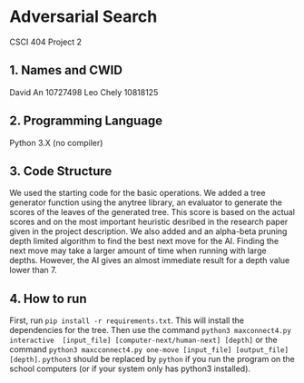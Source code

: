 # Adversarial Search
CSCI 404 Project 2  

## 1. Names and CWID
David An 10727498
Leo Chely 10818125

## 2. Programming Language
Python 3.X (no compiler)

## 3. Code Structure
We used the starting code for the basic operations. We added a tree generator function using the anytree library, an evaluator to generate the scores of the leaves of the generated tree. This score is based on the actual scores and on the most important heuristic desribed in the research paper given in the project description. We also added and an alpha-beta pruning depth limited algorithm to find the best next move for the AI. Finding the next move may take a larger amount of time when running with large depths. However, the AI gives an almost immediate result for a depth value lower than 7.

## 4. How to run
First, run `pip install -r requirements.txt`. This will install the dependencies for the tree. Then use the command `python3 maxconnect4.py interactive  [input_file] [computer-next/human-next] [depth]` or the command `python3 maxcconnect4.py one-move [input_file] [output_file] [depth]`. `python3` should be replaced by `python` if you run the program on the school computers (or if your system only has python3 installed).
